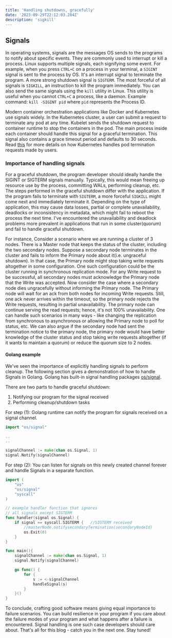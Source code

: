 ```yaml
---
title: 'Handling shutdowns, gracefully'
date: '2023-09-29T22:12:03.284Z'
description: 'sigkill'
---
```


## Signals

In operating systems, signals are the messages OS sends to the programs to notify about specific events. They are commonly used to interrupt or kill a process. Linux supports multiple signals, each signifying some event. For example, when you press `CTRL+C` on a process in your terminal, a `SIGINT` signal is sent to the process by OS. It's an interrupt signal to terminate the program. A more strong shutdown signal is `SIGTERM`. The most forceful of all signals is `SIGKILL`, an instruction to kill the program immediately. You can also send the same signals using the `kill` utility in Linux. This utility is useful when you cannot `CTRL+C` a process, like a daemon. Example command: `kill -SIGINT pid` where `pid` represents the Process ID.

Modern container orchestration applications like Docker and Kubernetes use signals widely. In the Kubernetes cluster, a user can submit a request to terminate any pod at any time. Kubelet sends the shutdown request to container runtime to stop the containers in the pod. The main process inside each container should handle this signal for a graceful termination. This signal also contains a grace timeout period and defaults to 30 seconds. Read [this](https://kubernetes.io/docs/concepts/workloads/pods/pod-lifecycle/#pod-termination) for more details on how Kubernetes handles pod termination requests made by users.  

### Importance of handling signals
For a graceful shutdown, the program developer should ideally handle the SIGINT or SIGTERM signals manually. Typically, this would mean freeing up resource use by the process, committing WALs, performing cleanup, etc. The steps performed in the graceful shutdown differ with the application. If the program fails to terminate with `SIGTERM`, a more forceful `SIGKILL` might come next and immediately terminate it. Depending on the type of application, this may cause data losses, partial or complete unavailability, deadlocks or inconsistency in metadata, which might fail to reboot the process the next time. I've encountered the unavailability and deadlock problems more prevalent in applications that run in some cluster(quorum) and fail to handle graceful shutdown. 

For instance, Consider a scenario where we are running a cluster of 3 nodes. There is a Master node that keeps the status of the cluster, including the two secondary nodes. Suppose a secondary node terminates in the cluster and fails to inform the Primary node about it(i.e. ungraceful shutdown). In that case, the Primary node might stop taking write requests altogether in some configuration. One such configuration could be the cluster running in synchronous replication mode. For any Write request to be successful, all secondary nodes must acknowledge the Primary node that the Write was accepted. Now consider the case where a secondary node dies ungracefully without informing the Primary node. The Primary node will wait for an ack from both nodes for incoming Write requests. Still, one ack never arrives within the timeout, so the primary node rejects the Write requests, resulting in partial unavailability. The primary node can continue serving the read requests; hence, it's not 100% unavailability. One can handle such scenarios in many ways - like changing the replication from synchronous to asynchronous or allowing the Primary node to poll for status, etc. We can also argue if the secondary node had sent the termination notice to the primary node, the primary node would have better knowledge of the cluster status and stop taking write requests altogether (if it wants to maintain a quorum) or reduce the quorum size to 2 nodes.

#### Golang example

We've seen the importance of explicitly handling signals to perform cleanup. The following section gives a demonstration of how to handle Signals in Golang. Golang has built-in signal handling packages [os/signal](https://pkg.go.dev/os/signal). 

There are two parts to handle graceful shutdown: 
1. Notifying our program for the signal received
2. Performing cleanup/shutdown tasks 

For step (1): Golang runtime can notify the program for signals received on a signal channel.

```go
import "os/signal"

..
..

signalChannel := make(chan os.Signal, 1)
signal.Notify(signalChannel)

```

For step (2): You can listen for signals on this newly created channel forever and handle Signals in a separate function.  

```go
import (
    "os"
    "os/signal"
    "syscall"
)

// example handler function that ignores 
// all signals except SIGTERM
func handler(signal os.Signal) {
	if signal == syscall.SIGTERM {   //SIGTERM received
        //masterNode.notifysecondaryTermination(secondaryNodeId)
		os.Exit(0)
	}
}

func main(){
    signalChannel := make(chan os.Signal, 1)
    signal.Notify(signalChannel)

    go func() {
		for {
			s := <-signalChannel
			handleSignal(s)
		}
	}()
}
```

To conclude, crafting good software means giving equal importance to failure scenarios. You can build resilience in your program if you care about the failure modes of your program and what happens after a failure is encountered. Signal handling is one such case developers should care about. That's all for this blog - catch you in the next one. Stay tuned!